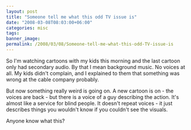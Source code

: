 ```yaml
---
layout: post
title: "Someone tell me what this odd TV issue is"
date: "2008-03-08T08:03:00+06:00"
categories: misc 
tags: 
banner_image: 
permalink: /2008/03/08/Someone-tell-me-what-this-odd-TV-issue-is
---
```


So I'm watching cartoons with my kids this morning and the last cartoon only had secondary audio. By that I mean background music. No voices at all. My kids didn't complain, and I explained to them that something was wrong at the cable company probably.

But now something really weird is going on. A new cartoon is on - the voices are back - but there is a voice of a guy describing the action. It's almost like a service for blind people. It doesn't repeat voices - it just describes things you wouldn't know if you couldn't see the visuals.

Anyone know what this?